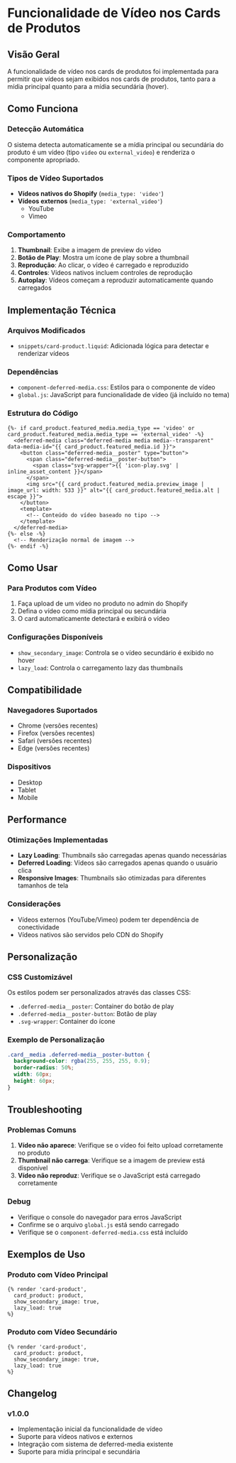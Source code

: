 # Funcionalidade de Vídeo nos Cards de Produtos

## Visão Geral

A funcionalidade de vídeo nos cards de produtos foi implementada para permitir que vídeos sejam exibidos nos cards de produtos, tanto para a mídia principal quanto para a mídia secundária (hover).

## Como Funciona

### Detecção Automática
O sistema detecta automaticamente se a mídia principal ou secundária do produto é um vídeo (tipo `video` ou `external_video`) e renderiza o componente apropriado.

### Tipos de Vídeo Suportados
- **Vídeos nativos do Shopify** (`media_type: 'video'`)
- **Vídeos externos** (`media_type: 'external_video'`)
  - YouTube
  - Vimeo

### Comportamento
1. **Thumbnail**: Exibe a imagem de preview do vídeo
2. **Botão de Play**: Mostra um ícone de play sobre a thumbnail
3. **Reprodução**: Ao clicar, o vídeo é carregado e reproduzido
4. **Controles**: Vídeos nativos incluem controles de reprodução
5. **Autoplay**: Vídeos começam a reproduzir automaticamente quando carregados

## Implementação Técnica

### Arquivos Modificados
- `snippets/card-product.liquid`: Adicionada lógica para detectar e renderizar vídeos

### Dependências
- `component-deferred-media.css`: Estilos para o componente de vídeo
- `global.js`: JavaScript para funcionalidade de vídeo (já incluído no tema)

### Estrutura do Código
```liquid
{%- if card_product.featured_media.media_type == 'video' or card_product.featured_media.media_type == 'external_video' -%}
  <deferred-media class="deferred-media media media--transparent" data-media-id="{{ card_product.featured_media.id }}">
    <button class="deferred-media__poster" type="button">
      <span class="deferred-media__poster-button">
        <span class="svg-wrapper">{{ 'icon-play.svg' | inline_asset_content }}</span>
      </span>
      <img src="{{ card_product.featured_media.preview_image | image_url: width: 533 }}" alt="{{ card_product.featured_media.alt | escape }}">
    </button>
    <template>
      <!-- Conteúdo do vídeo baseado no tipo -->
    </template>
  </deferred-media>
{%- else -%}
  <!-- Renderização normal de imagem -->
{%- endif -%}
```

## Como Usar

### Para Produtos com Vídeo
1. Faça upload de um vídeo no produto no admin do Shopify
2. Defina o vídeo como mídia principal ou secundária
3. O card automaticamente detectará e exibirá o vídeo

### Configurações Disponíveis
- `show_secondary_image`: Controla se o vídeo secundário é exibido no hover
- `lazy_load`: Controla o carregamento lazy das thumbnails

## Compatibilidade

### Navegadores Suportados
- Chrome (versões recentes)
- Firefox (versões recentes)
- Safari (versões recentes)
- Edge (versões recentes)

### Dispositivos
- Desktop
- Tablet
- Mobile

## Performance

### Otimizações Implementadas
- **Lazy Loading**: Thumbnails são carregadas apenas quando necessárias
- **Deferred Loading**: Vídeos são carregados apenas quando o usuário clica
- **Responsive Images**: Thumbnails são otimizadas para diferentes tamanhos de tela

### Considerações
- Vídeos externos (YouTube/Vimeo) podem ter dependência de conectividade
- Vídeos nativos são servidos pelo CDN do Shopify

## Personalização

### CSS Customizável
Os estilos podem ser personalizados através das classes CSS:
- `.deferred-media__poster`: Container do botão de play
- `.deferred-media__poster-button`: Botão de play
- `.svg-wrapper`: Container do ícone

### Exemplo de Personalização
```css
.card__media .deferred-media__poster-button {
  background-color: rgba(255, 255, 255, 0.9);
  border-radius: 50%;
  width: 60px;
  height: 60px;
}
```

## Troubleshooting

### Problemas Comuns
1. **Vídeo não aparece**: Verifique se o vídeo foi feito upload corretamente no produto
2. **Thumbnail não carrega**: Verifique se a imagem de preview está disponível
3. **Vídeo não reproduz**: Verifique se o JavaScript está carregado corretamente

### Debug
- Verifique o console do navegador para erros JavaScript
- Confirme se o arquivo `global.js` está sendo carregado
- Verifique se o `component-deferred-media.css` está incluído

## Exemplos de Uso

### Produto com Vídeo Principal
```liquid
{% render 'card-product', 
  card_product: product,
  show_secondary_image: true,
  lazy_load: true
%}
```

### Produto com Vídeo Secundário
```liquid
{% render 'card-product', 
  card_product: product,
  show_secondary_image: true,
  lazy_load: true
%}
```

## Changelog

### v1.0.0
- Implementação inicial da funcionalidade de vídeo
- Suporte para vídeos nativos e externos
- Integração com sistema de deferred-media existente
- Suporte para mídia principal e secundária 